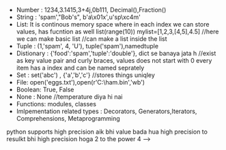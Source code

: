 <!-- Data types -->















<!-- Data types(Object types)-->

- Number : 1234,3.1415,3+4j,0b111, Decimal(),Fraction()
- String : 'spam',"Bob's", b'a\x01x',u'sp\xc4m'
- List: It is continous memory space where in each index we can store values, has fucntion as well list(range(10)) 
        mylist=[1,2,3,[4,5],4.5] //here we can make basic list
                          //can make a list inside the list 
-  Tuple : (1,'spam', 4, 'U'), tuple('spam'),namedtuple
-  Distionary : {'food':'spam','tuple':'double'}, dict se banaya jata h //exist as key value pair and curly braces, values does not start with 0 every item has a index and can be named seprately
- Set : set('abc') , {'a','b','c'} //stores things uniqley 
- File: open('eggs.txt'),open(r'C:\ham.bin','wb')
- Boolean: True, False
- None : None //temperature diya hi nai  
- Functions: modules, classes
- Imlpementation related types : Decorators, Generators,Iterators, Comprehensions, Metaprogramming 



<!-- >>> 2.5 * 5 -->   python supports high precision aik bhi value bada hua high precision to resulkt bhi high precision hoga 
<!-- 12.5 -->



<!-- 2***4 -->  2 to the power 4
<!-- >>> import math 
>>> math.pow(2,3)
8.0
>>>  -->




<!-- import random -->
<!-- >>>random.random() //gets a random value within 0 and 1 
>>>random.choice([1,2,3,4,5]) //randomly gives me a choice 
>>>username = "chaiaurcode" //this is a string have various function 
>>> string bhi almost array jaise hi treat ki jati hai 'array of characters'
<!-- len(username) //gives us the size of the string  -->



<!-- >>>username[0] = 'A' because string object type is immutable this causes an error 
>>>username[-1] //last se counting shuru kardi hamne 
>>>slicing dicing etc  --> -->
<!-- >>>username[1:3]  //start from 1 go to 3 excluding 3 -->
<!-- dir(username) gives us lots of function which we can use for our purpose  -->
<!-- mylist = [123,"chai", 3.14] //inpython array is also list vice versa
<!-- len(mylist) //no of items cam use same sort of indexing with list like [1:3]  -->


<!-- myD={'one':'lemon','second':'ginger','superman':'comic'},     starts and end with curly braces -->
<!-- myD['one'] //kisi bhi indivivual value ko access karne ke liye we do this we pass a key->
<!-- keyerror means dictionary does nothave a key  -->



<!-- 
mytup = (1,2,3)
myTupe[0] -->




<!-- [] : brackets
() : parenthesis
{} : curly braces -->



